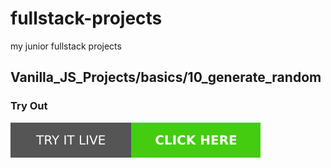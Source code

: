 # fullstack-projects
my junior fullstack projects
## Vanilla_JS_Projects/basics/10_generate_random

### Try Out
<a href="https://marslinoed.github.io/fullstack-projects/Vanilla_JS_Projects/basics/10_generate_random" target="_blank">
  <img src="../../../assets/icons/try-it-out.svg" alt="Try it live"> 
</a>
